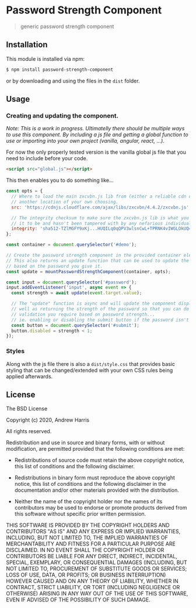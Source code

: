 # Password Strength Component

> generic password strength component

## Installation

This module is installed via npm:

``` bash
$ npm install password-strength-component
```

or by downloading and using the files in the `dist` folder.

## Usage

### Creating and updating the component.

*Note: This is a work in progress. Ultimatelly there should be multiple ways
to use this component. By including a js file and getting a global function to
use or importing into your own project (vanilla, angular, react, ...).*

For now the only properly tested version is the vanilla global js file that
you need to include before your code.

```html
<script src="global.js"></script>
```

This then enables you to do something like...

```js
const opts = {
  // Where to load the main zxcvbn.js lib from (either a reliable cdn or
  // another location of your own choosing.
  src: 'https://cdnjs.cloudflare.com/ajax/libs/zxcvbn/4.4.2/zxcvbn.js',

  // The integrity checksum to make sure the zxcvbn.js lib is what you expect
  // it to be and hasn't been tampered with by any nefarious individuals.
  integrity: 'sha512-TZlMGFY9xKj...HUQILq0qQPV3wlsnCwL+TPRNK4vIWGLOkUQ=='
};

const container = document.querySelector('#demo');

// Create the password strength component in the provided container element.
// This also returns an update function that can be used to update the display
// based on the password you give it.
const update = mountPasswordStrengthComponent(container, opts);

const input = document.querySelector('#password');
input.addEventListener('input', async event => {
  const strength = await update(event.target.value);

  // The "update" function is async and will update the component display as
  // well as returning the strength of the password so that you can do any
  // validation you require based on password strength...
  // ie. enabling or disabling the submit button if the password isn't good enough. 
  const button = document.querySelector('#submit');
  button.disabled = strength < 1;
});
```

### Styles

Along with the js file there is also a `dist/style.css` that provides basic styling that can be
changed/extended with your own CSS rules being applied afterwards.

## License

The BSD License

Copyright (c) 2020, Andrew Harris

All rights reserved.

Redistribution and use in source and binary forms, with or without modification,
are permitted provided that the following conditions are met:

* Redistributions of source code must retain the above copyright notice, this
  list of conditions and the following disclaimer.

* Redistributions in binary form must reproduce the above copyright notice, this
  list of conditions and the following disclaimer in the documentation and/or
  other materials provided with the distribution.

* Neither the name of the copyright holder nor the names of its
  contributors may be used to endorse or promote products derived from
  this software without specific prior written permission.

THIS SOFTWARE IS PROVIDED BY THE COPYRIGHT HOLDERS AND CONTRIBUTORS "AS IS" AND
ANY EXPRESS OR IMPLIED WARRANTIES, INCLUDING, BUT NOT LIMITED TO, THE IMPLIED
WARRANTIES OF MERCHANTABILITY AND FITNESS FOR A PARTICULAR PURPOSE ARE
DISCLAIMED. IN NO EVENT SHALL THE COPYRIGHT HOLDER OR CONTRIBUTORS BE LIABLE FOR
ANY DIRECT, INDIRECT, INCIDENTAL, SPECIAL, EXEMPLARY, OR CONSEQUENTIAL DAMAGES
(INCLUDING, BUT NOT LIMITED TO, PROCUREMENT OF SUBSTITUTE GOODS OR SERVICES;
LOSS OF USE, DATA, OR PROFITS; OR BUSINESS INTERRUPTION) HOWEVER CAUSED AND ON
ANY THEORY OF LIABILITY, WHETHER IN CONTRACT, STRICT LIABILITY, OR TORT
(INCLUDING NEGLIGENCE OR OTHERWISE) ARISING IN ANY WAY OUT OF THE USE OF THIS
SOFTWARE, EVEN IF ADVISED OF THE POSSIBILITY OF SUCH DAMAGE.
